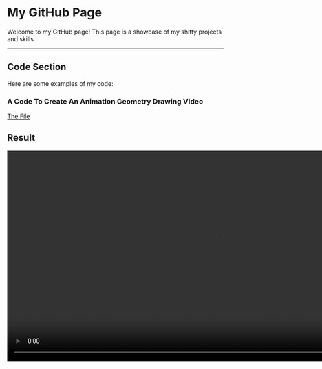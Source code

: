 # My GitHub Page

Welcome to my GitHub page! This page is a showcase of my shitty projects and skills.

---

## Code Section

Here are some examples of my code:

### A Code To Create An Animation Geometry Drawing Video
[The File](Geometry.py)
## Result
<video width="982" controls>
  <source src="Geometry.mp4" type="video/mp4">
  Your browser does not support the video tag.
</video>
